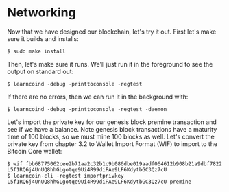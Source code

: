 # Networking
Now that we have designed our blockchain, let's try it out. First let's make sure it builds and installs:

```
$ sudo make install
```

Then, let's make sure it runs. We'll just run it in the foreground to see the output on standard out:
```
$ learncoind -debug -printtoconsole -regtest
```

If there are no errors, then we can run it in the background with:
```
$ learncoind -debug -printtoconsole -regtest -daemon
```

Let's import the private key for our genesis block premine transaction and see if we have a balance. Note genesis block transactions have a maturity time of 100 blocks, so we must mine 100 blocks as well. Let's convert the private key from chapter 3.2 to Wallet Import Format (WIF) to import to the Bitcoin Core wallet:

```
$ wif fbb68775062cee2b71aa2c32b1c9b086dbe019aadf064612b908b21a9dbf7822
L5f1RQ6j4UnUQ8hhGLgotqe9Ui4R99diFAe9LF6KdytbGC3Qz7cU 
$ learncoin-cli -regtest importprivkey L5f1RQ6j4UnUQ8hhGLgotqe9Ui4R99diFAe9LF6KdytbGC3Qz7cU premine
